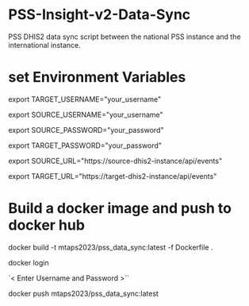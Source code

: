 # PSS-Insight-v2-Data-Sync
PSS DHIS2 data sync script between the national PSS instance and the international instance.

# set Environment Variables

export TARGET_USERNAME="your_username"

export SOURCE_USERNAME="your_username"

export SOURCE_PASSWORD="your_password"

export TARGET_PASSWORD="your_password"

export SOURCE_URL="https://source-dhis2-instance/api/events"

export TARGET_URL="https://target-dhis2-instance/api/events"

# Build a docker image and push to docker hub

docker build -t mtaps2023/pss_data_sync:latest -f Dockerfile .  
 
docker login 

`< Enter Username and Password >``

docker push  mtaps2023/pss_data_sync:latest